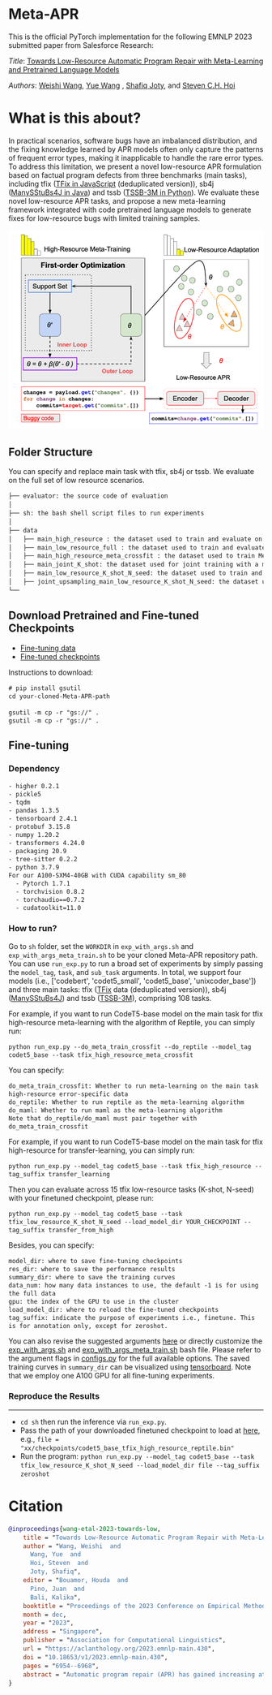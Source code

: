 # Meta-APR

This is the official PyTorch implementation for the following EMNLP 2023 submitted paper from Salesforce Research:

*Title*: [Towards Low-Resource Automatic Program Repair with Meta-Learning and Pretrained Language Models](https://aclanthology.org/2023.emnlp-main.430/)

*Authors*: [Weishi Wang](https://www.linkedin.com/in/weishi-wang/), [Yue Wang](https://yuewang-cuhk.github.io/)
, [Shafiq Joty](https://raihanjoty.github.io/), and [Steven C.H. Hoi](https://sites.google.com/view/stevenhoi/home)

# What is this about?

In practical scenarios, software bugs have an imbalanced distribution, and the fixing knowledge learned by APR models
often only capture the
patterns of frequent error types, making it inapplicable to handle the rare error types. To address this limitation, we
present a novel low-resource APR formulation based on factual program defects from three benchmarks (main tasks),
including
tfix ([TFix in JavaScript](https://proceedings.mlr.press/v139/berabi21a.html) (deduplicated version)),
sb4j ([ManySStuBs4J in Java](https://dl.acm.org/doi/10.1145/3379597.3387491)) and
tssb ([TSSB-3M in Python](https://dl.acm.org/doi/10.1145/3524842.3528505)). We evaluate these novel low-resource APR
tasks,
and propose a new meta-learning framework integrated with code pretrained language models to generate fixes for
low-resource bugs with limited training samples.

![Meta-APR overview](meta_apr.png)

## Folder Structure

You can specify and replace main task with tfix, sb4j or tssb. We evaluate on the full set of low resource scenarios.

 ```bash
├── evaluator: the source code of evaluation
│ 
├── sh: the bash shell script files to run experiments
│    
├── data
│   ├── main_high_resource : the dataset used to train and evaluate on high resource data for the main task
│   ├── main_low_resource_full : the dataset used to train and evaluate on low resource data for the main task
│   ├── main_high_resource_meta_crossfit : the dataset used to train Meta-APR on high resource data for the main task
│   ├── main_joint_K_shot: the dataset used for joint training with a mix of high and low (K-shot) resrouce data and evaluate on low resource for the main task
│   ├── main_low_resource_K_shot_N_seed: the dataset used to train and evaluate on low resource data (K-shot, N-seed) for the main task
│   ├── joint_upsampling_main_low_resource_K_shot_N_seed: the dataset used for joint training with a mix of high and low (K-shot, N-seed) resrouce data and evaluate on low resource for the main task with upsampling
└── 
```

## Download Pretrained and Fine-tuned Checkpoints

* [Fine-tuning data](https://)
* [Fine-tuned checkpoints](https://)

Instructions to download:

```
# pip install gsutil
cd your-cloned-Meta-APR-path

gsutil -m cp -r "gs://" .
gsutil -m cp -r "gs://" .
```

## Fine-tuning

### Dependency
```
- higher 0.2.1
- pickle5
- tqdm
- pandas 1.3.5
- tensorboard 2.4.1
- protobuf 3.15.8
- numpy 1.20.2
- transformers 4.24.0
- packaging 20.9
- tree-sitter 0.2.2
- python 3.7.9
For our A100-SXM4-40GB with CUDA capability sm_80 
  - Pytorch 1.7.1
  - torchvision 0.8.2
  - torchaudio==0.7.2
  - cudatoolkit=11.0
```
### How to run?

Go to `sh` folder, set the `WORKDIR` in `exp_with_args.sh` and `exp_with_args_meta_train.sh` to be your cloned Meta-APR
repository path.
You can use `run_exp.py` to run a broad set of experiments by simply passing the `model_tag`, `task`, and `sub_task`
arguments. In total, we support four models (i.e., ['codebert', 'codet5_small', 'codet5_base', 'unixcoder_base'])
and three main tasks: tfix ([TFix](https://proceedings.mlr.press/v139/berabi21a.html) data (deduplicated version)),
sb4j ([ManySStuBs4J](https://dl.acm.org/doi/10.1145/3379597.3387491)) and
tssb ([TSSB-3M](https://dl.acm.org/doi/10.1145/3524842.3528505)), comprising 108 tasks.

For example, if you want to run CodeT5-base model on the main task for tfix high-resource meta-learning with the
algorithm of Reptile, you can simply run:

```
python run_exp.py --do_meta_train_crossfit --do_reptile --model_tag codet5_base --task tfix_high_resource_meta_crossfit
```

You can specify:

```
do_meta_train_crossfit: Whether to run meta-learning on the main task high-resource error-specific data
do_reptile: Whether to run reptile as the meta-learning algorithm
do_maml: Whether to run maml as the meta-learning algorithm
Note that do_reptile/do_maml must pair together with do_meta_train_crossfit
```

For example, if you want to run CodeT5-base model on the main task for tfix high-resource for transfer-learning, you can
simply run:

```
python run_exp.py --model_tag codet5_base --task tfix_high_resource --tag_suffix transfer_learning
```
Then you can evaluate across 15 tfix low-resource tasks (K-shot, N-seed) with your finetuned checkpoint, please run:
```
python run_exp.py --model_tag codet5_base --task tfix_low_resource_K_shot_N_seed --load_model_dir YOUR_CHECKPOINT --tag_suffix transfer_from_high
```
Besides, you can specify:

```
model_dir: where to save fine-tuning checkpoints
res_dir: where to save the performance results 
summary_dir: where to save the training curves
data_num: how many data instances to use, the default -1 is for using the full data
gpu: the index of the GPU to use in the cluster
load_model_dir: where to reload the fine-tuned checkpoints
tag_suffix: indicate the purpose of experiments i.e., finetune. This is for annotation only, except for zeroshot.
``` 

You can also revise the suggested
arguments [here](https://) or directly customize the [exp_with_args.sh](https://)
and [exp_with_args_meta_train.sh](https://) bash file.
Please refer to the argument flags in [configs.py](https://) for the full
available options. The saved training curves in `summary_dir` can be visualized
using [tensorboard](https://pypi.org/project/tensorboard/).
Note that we employ one A100 GPU for all fine-tuning experiments.

### Reproduce the Results

---
* `cd sh` then run the inference via `run_exp.py`. 
* Pass the path of your downloaded finetuned checkpoint to load at [here](https://),
  e.g., `file = "xx/checkpoints/codet5_base_tfix_high_resource_reptile.bin"`
* Run the
  program: `python run_exp.py --model_tag codet5_base --task tfix_low_resource_K_shot_N_seed --load_model_dir file --tag_suffix zeroshot`

# Citation

```bibtex
@inproceedings{wang-etal-2023-towards-low,
    title = "Towards Low-Resource Automatic Program Repair with Meta-Learning and Pretrained Language Models",
    author = "Wang, Weishi  and
      Wang, Yue  and
      Hoi, Steven  and
      Joty, Shafiq",
    editor = "Bouamor, Houda  and
      Pino, Juan  and
      Bali, Kalika",
    booktitle = "Proceedings of the 2023 Conference on Empirical Methods in Natural Language Processing",
    month = dec,
    year = "2023",
    address = "Singapore",
    publisher = "Association for Computational Linguistics",
    url = "https://aclanthology.org/2023.emnlp-main.430",
    doi = "10.18653/v1/2023.emnlp-main.430",
    pages = "6954--6968",
    abstract = "Automatic program repair (APR) has gained increasing attention as an essential technique in software development to reduce manual debugging efforts and boost developers{'} productivity. Recent advances in deep learning (DL) based models have demonstrated promising results by learning from large-scale bug-fix examples in a data-driven manner. However, in practical scenarios, software bugs have an imbalanced distribution, and the fixing knowledge learned by APR models often only capture the patterns of frequent error types, making it inapplicable to handle the rare error types. To address this limitation, we investigate a novel task of low-resource APR, and propose Meta-APR, a new meta-learning framework integrated with code pretrained language models to generate fixes for low-resource bugs with limited training samples. Our Meta-APR learns better error-specific knowledge from high-resource bugs through efficient first-order meta-learning optimization, which allows for a faster adaptation to the target low-resource bugs. Besides, while we adopt CodeT5, a pretrained code-aware encoder-decoder Transformer, as the backbone model for Meta-APR, it is a model-agnostic framework that can be integrated with any neural models. Extensive experimental results on three benchmarks in various programming languages verify the superiority of our method over existing DL-based APR approaches.",
}
```






